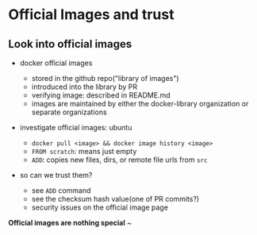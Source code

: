 # Official Images and trust

## Look into official images
- docker official images
    - stored in the github repo("library of images")
    - introduced into the library by PR
    - verifying image: described in README.md
    - images are maintained by either the docker-library organization or separate organizations

- investigate official images: ubuntu
    - `docker pull <image> && docker image history <image>`
    - `FROM scratch`: means just empty
    - `ADD`: copies new files, dirs, or remote file urls from `src`

- so can we trust them?
    - see `ADD` command
    - see the checksum hash value(one of PR commits?)
    - security issues on the official image page

**Official images are nothing special**
~                                                          
